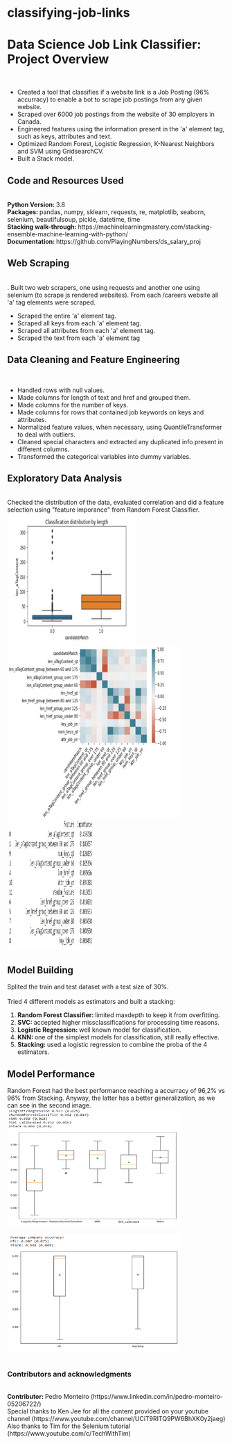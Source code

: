 # classifying-job-links

<h1>Data Science Job Link Classifier: Project Overview</h1><br>
<ul>
  <li>Created a tool that classifies if a website link is a Job Posting (96% accurracy) to enable a bot to scrape job postings from any given website.</li>
  <li>Scraped over 6000 job postings from the website of 30 employers in Canada.</li>
  <li>Engineered features using the information present in the 'a' element tag, such as keys, attributes and text.</li>
  <li>Optimized Random Forest, Logistic Regression, K-Nearest Neighbors and SVM using GridsearchCV.</li>
  <li>Built a Stack model.</li>
 </ul>

<h2>Code and Resources Used</h2><br>
<b>Python Version: </b>3.8<br>
<b>Packages: </b>pandas, numpy, sklearn, requests, re, matplotlib, seaborn, selenium, beautifulsoup, pickle, datetime, time<br>
<b>Stacking walk-through: </b> <a href:"https://machinelearningmastery.com/stacking-ensemble-machine-learning-with-python/">https://machinelearningmastery.com/stacking-ensemble-machine-learning-with-python/</a><br>
<b>Documentation: </b> <a href:"https://github.com/PlayingNumbers/ds_salary_proj">https://github.com/PlayingNumbers/ds_salary_proj</a><br>

<h2>Web Scraping</h2><br>.
Built two web scrapers, one using requests and another one using selenium (to scrape js rendered websites). From each /careers website all 'a' tag elements were scraped.<br>
<ul>
  <li>Scraped the entire 'a' element tag.</li>
  <li>Scraped all keys from each 'a' element tag.</li>
  <li>Scraped all attributes from each 'a' element tag.</li>
  <li>Scraped the text from each 'a' element tag</li>
 </ul>

<h2>Data Cleaning and Feature Engineering</h2><br>
<ul>
  <li>Handled rows with null values.</li>
  <li>Made columns for length of text and href and grouped them.</li>
  <li>Made columns for the number of keys.</li>
  <li>Made columns for rows that contained job keywords on keys and attributes.</li>
  <li>Normalized feature values, when necessary, using QuantileTransformer to deal with outliers.</li>
  <li>Cleaned special characters and extracted any duplicated info present in different columns.</li>
  <li>Transformed the categorical variables into dummy variables.</li>
 </ul>

<h2>Exploratory Data Analysis</h2><br>
Checked the distribution of the data, evaluated correlation and did a feature selection using "feature imporance" from Random Forest Classifier.<br>
<div>
<img src="https://github.com/tikoponde/classifying-job-links/blob/master/boxplot_len_atagcontent.JPG" alt="BoxPlot" width="300" height="300">
<img src="https://github.com/tikoponde/classifying-job-links/blob/master/heatmap_corr.JPG" alt="Heatmap" width="400" height="400">
</div>
<img src="https://github.com/tikoponde/classifying-job-links/blob/master/random_feature.JPG" alt="Importance" width="200" height="300">

<h2>Model Building</h2>
Splited the train and test dataset with a test size of 30%.<br>
<br>
Tried 4 different models as estimators and built a stacking:
<ol>
  <li><b>Random Forest Classifier: </b>limited maxdepth to keep it from overfitting.</li>
  <li><b>SVC: </b>accepted higher missclassifications for processing time reasons.</li>
  <li><b>Logistic Regression: </b>well known model for classification.</li>
  <li><b>KNN: </b>one of the simplest models for classification, still really effective.</li>
  <li><b>Stacking: </b>used a logistic regression to combine the proba of the 4 estimators.</li>
</ol>

<h2>Model Performance</h2>
Random Forest had the best performance reaching a accurracy of 96,2% vs 96% from Stacking. Anyway, the latter has a better generalization, as we can see in the second image.
<img src="https://github.com/tikoponde/classifying-job-links/blob/master/model_performance.PNG" alt="performance" width="400" height="270">

<img src="https://github.com/tikoponde/classifying-job-links/blob/master/acc_by_comp.PNG" alt="performance" width="400" height="270"><br>
<br>
<h3>Contributors and acknowledgments</h3>
<br>
<b>Contributor: </b>Pedro Monteiro (https://www.linkedin.com/in/pedro-monteiro-05206722/)<br>
Special thanks to Ken Jee for all the content provided on your youtube channel (https://www.youtube.com/channel/UCiT9RITQ9PW6BhXK0y2jaeg)<br>
Also thanks to Tim for the Selenium tutorial (https://www.youtube.com/c/TechWithTim)<br>

  

